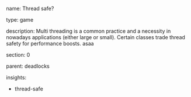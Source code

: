 name: Thread safe?

type: game

description: Multi threading is a common practice and a necessity in nowadays applications (either large or small). Certain classes trade thread safety for performance boosts. asaa

section: 0

parent: deadlocks

insights:
  - thread-safe
